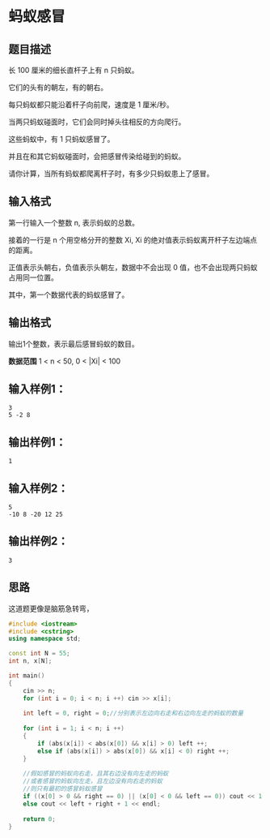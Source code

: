 # 蚂蚁感冒
## 题目描述
长 100 厘米的细长直杆子上有 n 只蚂蚁。

它们的头有的朝左，有的朝右。

每只蚂蚁都只能沿着杆子向前爬，速度是 1 厘米/秒。

当两只蚂蚁碰面时，它们会同时掉头往相反的方向爬行。

这些蚂蚁中，有 1 只蚂蚁感冒了。

并且在和其它蚂蚁碰面时，会把感冒传染给碰到的蚂蚁。

请你计算，当所有蚂蚁都爬离杆子时，有多少只蚂蚁患上了感冒。

## 输入格式
第一行输入一个整数 n, 表示蚂蚁的总数。

接着的一行是 n 个用空格分开的整数 Xi, Xi 的绝对值表示蚂蚁离开杆子左边端点的距离。

正值表示头朝右，负值表示头朝左，数据中不会出现 0 值，也不会出现两只蚂蚁占用同一位置。

其中，第一个数据代表的蚂蚁感冒了。

## 输出格式
输出1个整数，表示最后感冒蚂蚁的数目。

**数据范围** 
1 < n < 50,
0 < |Xi| < 100

## 输入样例1：
```
3
5 -2 8
```
## 输出样例1：
```
1
```
## 输入样例2：
```
5
-10 8 -20 12 25
```
## 输出样例2：
```
3
```
## 思路
这道题更像是脑筋急转弯，
```c++
#include <iostream>
#include <cstring>
using namespace std;

const int N = 55;
int n, x[N];

int main()
{
    cin >> n;
    for (int i = 0; i < n; i ++) cin >> x[i];
    
    int left = 0, right = 0;//分别表示左边向右走和右边向左走的蚂蚁的数量
    
    for (int i = 1; i < n; i ++)
    {
        if (abs(x[i]) < abs(x[0]) && x[i] > 0) left ++;
        else if (abs(x[i]) > abs(x[0]) && x[i] < 0) right ++;
    }
    
    //假如感冒的蚂蚁向右走，且其右边没有向左走的蚂蚁
    //或者感冒的蚂蚁向左走，且左边没有向右走的蚂蚁
    //则只有最初的感冒蚂蚁感冒
    if ((x[0] > 0 && right == 0) || (x[0] < 0 && left == 0)) cout << 1 << endl;
    else cout << left + right + 1 << endl;
    
    return 0;
}
```
